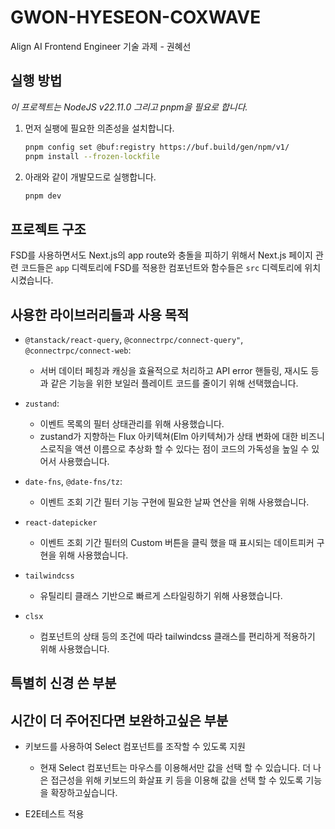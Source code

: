 # GWON-HYESEON-COXWAVE

Align AI Frontend Engineer 기술 과제 - 권혜선

## 실행 방법

_이 프로젝트는 NodeJS v22.11.0 그리고 pnpm을 필요로 합니다._

1. 먼저 실팽에 필요한 의존성을 설치합니다.

   ```bash
   pnpm config set @buf:registry https://buf.build/gen/npm/v1/
   pnpm install --frozen-lockfile
   ```

2. 아래와 같이 개발모드로 실행합니다.

   ```bash
   pnpm dev
   ```

## 프로젝트 구조

FSD를 사용하면서도 Next.js의 app route와 충돌을 피하기 위해서 Next.js 페이지 관련 코드들은 `app` 디렉토리에 FSD를 적용한 컴포넌트와 함수들은 `src` 디렉토리에 위치시켰습니다.

## 사용한 라이브러리들과 사용 목적

- `@tanstack/react-query`, `@connectrpc/connect-query"`, `@connectrpc/connect-web`:

  - 서버 데이터 페칭과 캐싱을 효율적으로 처리하고 API error 핸들링, 재시도 등과 같은 기능을 위한 보일러 플레이트 코드를 줄이기 위해 선택했습니다.

- `zustand`:

  - 이벤트 목록의 필터 상태관리를 위해 사용했습니다.
  - zustand가 지향하는 Flux 아키텍쳐(Elm 아키텍쳐)가 상태 변화에 대한 비즈니스로직을 액션 이름으로 추상화 할 수 있다는 점이 코드의 가독성을 높일 수 있어서 사용했습니다.

- `date-fns`, `@date-fns/tz`:

  - 이벤트 조회 기간 필터 기능 구현에 필요한 날짜 연산을 위해 사용했습니다.

- `react-datepicker`

  - 이벤트 조회 기간 필터의 Custom 버튼을 클릭 했을 때 표시되는 데이트피커 구현을 위해 사용했습니다.

- `tailwindcss`

  - 유틸리티 클래스 기반으로 빠르게 스타일링하기 위해 사용했습니다.

- `clsx`
  - 컴포넌트의 상태 등의 조건에 따라 tailwindcss 클래스를 편리하게 적용하기 위해 사용했습니다.

## 특별히 신경 쓴 부분

## 시간이 더 주어진다면 보완하고싶은 부분

- 키보드를 사용하여 Select 컴포넌트를 조작할 수 있도록 지원

  - 현재 Select 컴포넌트는 마우스를 이용해서만 값을 선택 할 수 있습니다. 더 나은 접근성을 위해 키보드의 화살표 키 등을 이용해 값을 선택 할 수 있도록 기능을 확장하고싶습니다.

- E2E테스트 적용
